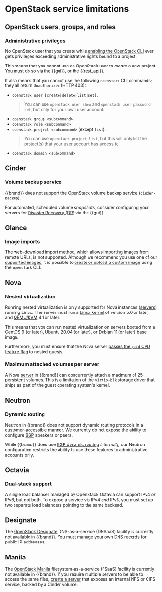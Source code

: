# OpenStack service limitations


## OpenStack users, groups, and roles

### Administrative privileges

No OpenStack user that you create while [enabling the OpenStack CLI](../../howto/getting-started/enable-openstack-cli.md) ever gets privileges exceeding administrative rights bound to a project.

This means that you cannot use an OpenStack user to *create* a new project.
You must do so via the {{gui}}, or the [{{rest_api}}](../api/cc/index.md).

It also means that you cannot use the following `openstack` CLI commands; they all return `Unauthorized` (HTTP 403):

* `openstack user [create|delete|list|set]`.
  > You can use `openstack user show` and `openstack user password set`, but only for your own user account.
* `openstack group <subcommand>`
* `openstack role <subcommand>`
* `openstack project <subcommand>` (except `list`).
  > You can use `openstack project list`, but this will only list the project(s) that your user account has access to.
* `openstack domain <subcommand>`

## Cinder

### Volume backup service

{{brand}} does not support the OpenStack volume backup service (`cinder-backup`).

For automated, scheduled volume *snapshots,* consider configuring your servers for [Disaster Recovery (DR)](../../background/disaster-recovery.md) via the {{gui}}.

## Glance

### Image imports

The web-download import method, which allows importing images from remote URLs, is not supported.
Although we recommend you use one of our [supported images](../images/index.md), it is possible to [create or upload a custom image](../../howto/openstack/glance/custom.md) using the `openstack` CLI.

## Nova

### Nested virtualization

Running nested virtualization is only supported for Nova instances ([servers](../../howto/openstack/nova/new-server.md)) running Linux.
The server must run a [Linux kernel](https://www.kernel.org/) of version 5.0 or later, and [QEMU/KVM](https://www.qemu.org/) 4.1 or later.

This means that you can run nested virtualization on servers booted from a CentOS 9 (or later), Ubuntu 20.04 (or later), or Debian 11 (or later) base image.

Furthermore, you must ensure that the Nova server [passes the `pcid` CPU feature flag](https://qemu-project.gitlab.io/qemu/system/qemu-cpu-models.html#important-cpu-features-for-intel-x86-hosts) to nested guests.

### Maximum attached volumes per server

A Nova [server](../../howto/openstack/nova/new-server.md) in {{brand}} can concurrently attach a maximum of 25 persistent volumes.
This is a limitation of the `virtio-blk` storage driver that ships as part of the guest operating system's kernel.

## Neutron

### Dynamic routing

Neutron in {{brand}} does not support dynamic routing protocols in a customer-accessible manner.
We currently do not expose the ability to configure [BGP](https://en.wikipedia.org/wiki/Border_Gateway_Protocol) speakers or peers.

While {{brand}} does use [BGP dynamic routing](https://docs.openstack.org/neutron/latest/admin/config-bgp-dynamic-routing.html) *internally,* our Neutron configuration restricts the ability to use these features to administrative accounts only.

## Octavia

### Dual-stack support

A single load balancer managed by OpenStack Octavia can support IPv4 *or* IPv6, but not both.
To expose a service via IPv4 *and* IPv6, you must set up two separate load balancers pointing to the same backend.

## Designate

The [OpenStack Designate](https://docs.openstack.org/designate/) DNS-as-a-service (DNSaaS) facility is currently not available in {{brand}}.
You must manage your own DNS records for public IP addresses.

## Manila

The [OpenStack Manila](https://docs.openstack.org/designate/) filesystem-as-a-service (FSaaS) facility is currently not available in {{brand}}.
If you require multiple servers to be able to access the same files, [create a server](../../howto/openstack/nova/new-server.md) that exposes an internal NFS or CIFS service, backed by a Cinder volume.
